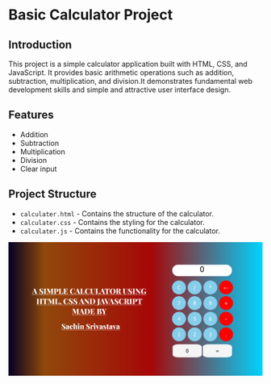 # Basic Calculator Project

## Introduction

This project is a simple calculator application built with HTML, CSS, and JavaScript. It provides basic arithmetic operations such as addition, subtraction, multiplication, and division.It demonstrates fundamental web development skills and simple and attractive user interface design.

## Features

- Addition
- Subtraction
- Multiplication
- Division
- Clear input

## Project Structure

- `calculater.html` - Contains the structure of the calculator.
- `calculater.css` - Contains the styling for the calculator.
- `calculater.js` - Contains the functionality for the calculator.

![Calculator Image](calculater.png)